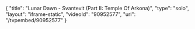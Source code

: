{
    "title": "Lunar Dawn - Svantevit (Part II: Temple Of Arkona)",
    "type": "solo",
    "layout": "iframe-static",
    "videoId": "90952577",
    "url": "\/tvpembed\/90952577"
}